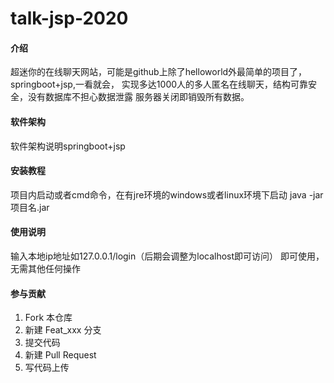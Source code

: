 # talk-jsp-2020

#### 介绍
超迷你的在线聊天网站，可能是github上除了helloworld外最简单的项目了，springboot+jsp,一看就会，
实现多达1000人的多人匿名在线聊天，结构可靠安全，没有数据库不担心数据泄露
服务器关闭即销毁所有数据。

#### 软件架构
软件架构说明springboot+jsp


#### 安装教程
项目内启动或者cmd命令，在有jre环境的windows或者linux环境下启动
java -jar 项目名.jar

#### 使用说明

输入本地ip地址如127.0.0.1/login（后期会调整为localhost即可访问） 即可使用，无需其他任何操作

#### 参与贡献

1.  Fork 本仓库
2.  新建 Feat_xxx 分支
3.  提交代码
4.  新建 Pull Request
5.  写代码上传



